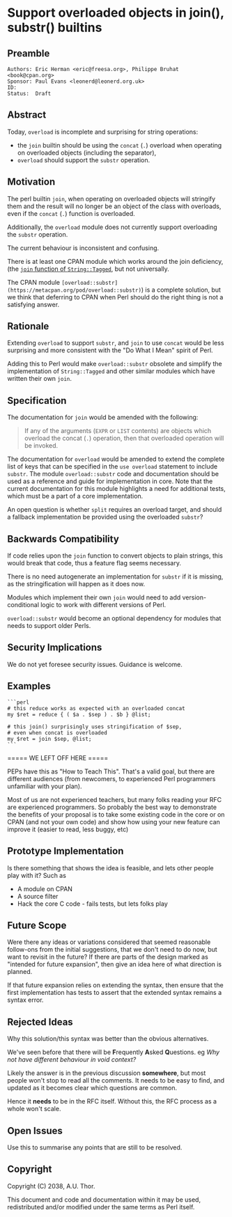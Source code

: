 # Support overloaded objects in join(), substr() builtins

## Preamble

    Authors: Eric Herman <eric@freesa.org>, Philippe Bruhat <book@cpan.org>
    Sponsor: Paul Evans <leonerd@leonerd.org.uk> 
    ID:      
    Status:  Draft

## Abstract

Today, `overload` is incomplete and surprising for string operations:

* the `join` builtin should be using the `concat` (`.`) overload
  when operating on overloaded objects (including the separator),
* `overload` should support the `substr` operation.

## Motivation

The perl builtin `join`, when operating on overloaded objects will
stringify them and the result will no longer be an object of the class
with overloads, even if the `concat` (`.`) function is overloaded.

Additionally, the `overload` module does not currently support overloading
the `substr` operation.

The current behaviour is inconsistent and confusing.

There is at least one CPAN module which works around the join
deficiency, (the [`join` function of
`String::Tagged`](https://metacpan.org/pod/String::Tagged#join), but not
universally.

The CPAN module
`[overload::substr](https://metacpan.org/pod/overload::substr)`) is a
complete solution, but we think that deferring to CPAN when Perl should
do the right thing is not a satisfying answer.

## Rationale

Extending `overload` to support `substr`, and `join` to use `concat`
would be less surprising and more consistent with the "Do What I Mean"
spirit of Perl.

Adding this to Perl would make `overload::substr` obsolete and simplify
the implementation of `String::Tagged` and other similar modules which
have written their own `join`.

## Specification

The documentation for `join` would be amended with the following:

> If any of the arguments (`EXPR` or `LIST` contents) are objects which
> overload the concat (`.`) operation, then that overloaded operation
> will be invoked.

The documentation for `overload` would be amended to extend the complete
list of keys that can be specified in the `use overload` statement to
include `substr`. The module `overload::substr` code and documentation
should be used as a reference and guide for implementation in core. Note
that the current documentation for this module highlights a need for
additional tests, which must be a part of a core implementation.

An open question is whether `split` requires an overload target,
and should a fallback implementation be provided using the
overloaded `substr`?

## Backwards Compatibility

If code relies upon the `join` function to convert objects to plain
strings, this would break that code, thus a feature flag seems
necessary.

There is no need autogenerate an implementation for `substr` if it is
missing, as the stringification will happen as it does now.

Modules which implement their own `join` would need to add
version-conditional logic to work with different versions of Perl.

`overload::substr` would become an optional dependency for modules
that needs to support older Perls.

## Security Implications

We do not yet foresee security issues. Guidance is welcome.

## Examples

    ```perl
    # this reduce works as expected with an overloaded concat
    my $ret = reduce { ( $a . $sep ) . $b } @list;

    # this join() surprisingly uses stringification of $sep,
    # even when concat is overloaded
    my $ret = join $sep, @list;
    ```
===== WE LEFT OFF HERE =====

PEPs have this as "How to Teach This". That's a valid goal, but there are different audiences (from newcomers, to experienced Perl programmers unfamiliar with your plan).

Most of us are not experienced teachers, but many folks reading your RFC are experienced programmers. So probably the best way to demonstrate the benefits of your proposal is to take some existing code in the core or on CPAN (and not your own code) and show how using your new feature can improve it (easier to read, less buggy, etc)

## Prototype Implementation

Is there something that shows the idea is feasible, and lets other people
play with it? Such as

* A module on CPAN
* A source filter
* Hack the core C code - fails tests, but lets folks play

## Future Scope

Were there any ideas or variations considered that seemed reasonable follow-ons from the initial suggestions, that we don't need to do now, but want to revisit in the future? If there are parts of the design marked as "intended for future expansion", then give an idea here of what direction is planned.

If that future expansion relies on extending the syntax, then ensure that the first implementation has tests to assert that the extended syntax remains a syntax error.

## Rejected Ideas

Why this solution/this syntax was better than the obvious alternatives.

We've seen before that there will be **F**requently **A**sked **Q**uestions.
eg *Why not have different behaviour in void context?*

Likely the answer is in the previous discussion **somewhere**, but most people won't stop to read all the comments. It needs to be easy to find, and updated as it becomes clear which questions are common.

Hence it **needs** to be in the RFC itself. Without this, the RFC process as a whole won't scale.

## Open Issues

Use this to summarise any points that are still to be resolved.

## Copyright

Copyright (C) 2038, A.U. Thor.

This document and code and documentation within it may be used, redistributed and/or modified under the same terms as Perl itself.
